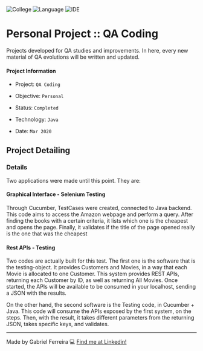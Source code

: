 ![College](https://img.shields.io/badge/Objective-Personal-yellow)
![Language](https://img.shields.io/badge/Language-Java_and_Selenium_and_Cucumber-orange)
![IDE](https://img.shields.io/badge/IDE-NetBeans-lightblue)


# Personal Project :: QA Coding
Projects developed for QA studies and improvements. In here, every new material of QA evolutions will be written and updated.

#### Project Information
- Project: ``QA Coding``
&nbsp;

- Objective: ``Personal``
&nbsp;

- Status: ``Completed``
&nbsp;

- Technology: ``Java``
&nbsp;

- Date: ``Mar 2020``
&nbsp;

## Project Detailing
### Details
Two applications were made until this point. They are:

#### Graphical Interface - Selenium Testing
Through Cucumber, TestCases were created, connected to Java backend. This code aims to access the Amazon webpage and perform a query. After finding the books with a certain criteria, it lists which one is the cheapest and opens the page. Finally, it validates if the title of the page opened really is the one that was the cheapest

#### Rest APIs - Testing
Two codes are actually built for this test. The first one is the software that is the testing-object. It provides Customers and Movies, in a way that each Movie is allocated to one Customer. This system provides REST APIs, returning each Customer by ID, as well as returning All Movies. Once started, the APIs will be available to be consumed in your localhost, sending a JSON with the results.

On the other hand, the second software is the Testing code, in Cucumber + Java. This code will consume the APIs exposed by the first system, on the steps. Then, with the result, it takes different parameters from the returning JSON, takes specific keys, and validates.

--- 
Made by Gabriel Ferreira :computer: [Find me at Linkedin!](https://www.linkedin.com/in/gabriel-f-sousa/)
